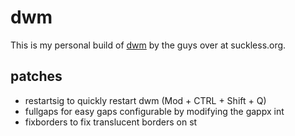 # dwm

This is my personal build of [dwm](https://dwm.suckless.org) by the guys over at suckless.org.

## patches
- restartsig to quickly restart dwm (Mod + CTRL + Shift + Q)
- fullgaps for easy gaps configurable by modifying the gappx int
- fixborders to fix translucent borders on st
